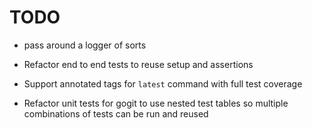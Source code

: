 # TODO
- pass around a logger of sorts

- Refactor end to end tests to reuse setup and assertions 

- Support annotated tags for `latest` command with full test coverage

- Refactor unit tests for gogit to use nested test tables so multiple 
combinations of tests can be run and reused 